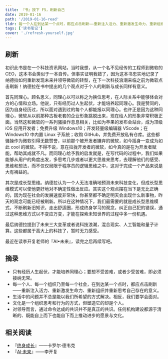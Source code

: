 ```yaml
---
title: 『书』按下 F5，刷新自己
date: 2019-01-16
path: '/2019-01-16-read'
tldr: 每一个人在到达某一个点时，都应点击刷新——重新注入活力、重新激发生命力、重新组织并重新思考自己存在的意义。
tags: ['读书笔记']
cover: './refresh-yourself.jpg'
---
```


## 刷新

初识此书是在一个科技资讯网站，当时我想，从一个名不见经传的工程师到微软的 CEO，这本书会类似于一本自传。但事实证明我错了，因为这本书忠实地记录了纳德拉如何重新发现未来并领导微软的转型，在下一次科技浪潮来临之前为微软点击刷新！纳德拉在书中提出的几个观点对于个人的刷新与成长同样有意义。

首先同理心。顾名思义，同理心以可以称之为换位思考，在人际关系中能够体会对方的心情和立场。他说，只有经历过人生起伏，才能培养起同理心。我是赞同的，因为自身经历过，所以面对遇到过的每个人都能报以同理心。也许正是因为这种同理心，微软从以前那种古板老套的企业形象跳脱出来，现在给人的形象非常积极正面。当然这和微软的一系列骚操作息息相关，比如为苹果的发布会站台，成为顶级 iOS 应用开发者；免费升级 Windows10；开发轻量级编辑器 VScode；在 Windows10 中内置 Linux 子系统；收购 GitHub，并免费开放私有仓库。这些都骚操作为微软引得无数赞誉，以前那个被开发者嫌弃的微软，如今摇身一变成为如此 cool 的微软。不得不说，意在拉拢开发者的微软，如今真的是在为开发者赋能，帮助其成就不凡。而同理心给予我的启发就是，在写代码的过程中，我们如果能够从用户的角度出发，多思考几步或者以更大思维来思考，去理解他们的感受、思维和想法，而不仅仅局限于程序员的逻辑思维之中，这对于完成一个产品来说是大有裨益的。

其次是成长型思维。纳德拉认为一个人无法准确地预测未来科技变化，但成长型思维模式可以使他更好地对不确定性做出反应。其实这个观点摆在当下是无比正确的，因为现在社会的发展速度非常快，你甚至都不确定明天会出现什么新事物，昨天的观念可能已经被刷新。所以在这种情况下，我们最需要的就是成长型思维模式，不断刷新旧知识，走出舒适圈，形成终身学习的观念，纠正自己犯的错误，通过这种思维方式以不变应万变，才能在探索未知世界的过程中多一份机遇。

最后纳德拉提到了未来三大变革或者说科技浪潮，混合现实、人工智能和量子计算。这些都属于高大上的科技了，暂时无力感受。

最近在读李开复老师的『AI•未来』，读完之后再续写吧。

## 摘录

- 只有经历人生起伏，才能培养同理心；要想不受苦难，或者少受苦难，即必须接纳无常。
- 每一个人、每一个组织乃至每一个社会，在到达某一个点时，都应点击刷新——重新注入活力、重新激发生命力、重新组织并重新思考自己存在的意义。
- 生活中的问题并不总是能以我们所希望的方式解决。相反，我们要学会面对。
- 文化是一个组织思考和行为的方式，但塑造它的却是个人。
- 对领导而言，通过命令达成的共识并不是真正的共识。任何机构建设都源于清晰的、既能自上而下也能自下而上推动进步的愿景与文化。

## 相关阅读

- 『[终身成长](https://book.douban.com/subject/27154533/)』——卡罗尔·德韦克
- 『[AI·未来](https://book.douban.com/subject/27154533/)』——李开复
